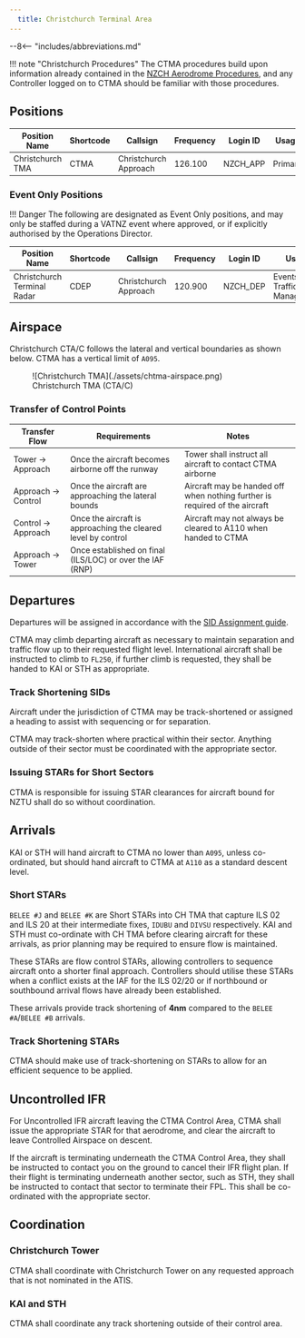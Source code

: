 ```yaml
---
  title: Christchurch Terminal Area
---
```


--8<-- "includes/abbreviations.md"

!!! note "Christchurch Procedures"
    The CTMA procedures build upon information already contained in the [NZCH Aerodrome Procedures](../aerodromes/Class-C/nzch.md), and any Controller logged on to CTMA should be familiar with those procedures.

## Positions

| Position Name     | Shortcode | Callsign              | Frequency | Login ID | Usage     |
| ----------------- | --------- | --------------------- | --------- | -------- | --------- |
| Christchurch TMA  | CTMA      | Christchurch Approach | 126.100   | NZCH_APP | Primary   |


### Event Only Positions

!!! Danger
    The following are designated as Event Only positions, and may only be staffed during a VATNZ event where approved, or if explicitly authorised by the Operations Director.

| Position Name               | Shortcode | Callsign              | Frequency | Login ID | Usage                       |
| --------------------------- | --------- | --------------------- | --------- | -------- | --------------------------- |
| Christchurch Terminal Radar | CDEP      | Christchurch Approach | 120.900   | NZCH_DEP | Events - Traffic Management |

## Airspace

Christchurch CTA/C follows the lateral and vertical boundaries as shown below. CTMA has a vertical limit of `A095`.

<figure markdown>
  ![Christchurch TMA](./assets/chtma-airspace.png) 
  <figcaption>Christchurch TMA (CTA/C)</figcaption>
</figure>

### Transfer of Control Points

|Transfer Flow         | Requirements                                                  | Notes                                                                       | 
| -------------------- | ------------------------------------------------------------- | --------------------------------------------------------------------------- | 
| Tower -> Approach    | Once the aircraft becomes airborne off the runway             | Tower shall instruct all aircraft to contact CTMA airborne                  |
| Approach -> Control  | Once the aircraft are approaching the lateral bounds          | Aircraft may be handed off when nothing further is required of the aircraft | 
| Control -> Approach  | Once the aircraft is approaching the cleared level by control | Aircraft may not always be cleared to A110 when handed to CTMA              | 
| Approach -> Tower    | Once established on final (ILS/LOC) or over the IAF (RNP)     |                                                                             |

## Departures

Departures will be assigned in accordance with the [SID Assignment guide](../aerodromes/Class-C/nzch.md#sid-assignment). 

CTMA may climb departing aircraft as necessary to maintain separation and traffic flow up to their requested flight level. International aircraft shall be instructed to climb to `FL250`, if further climb is requested, they shall be handed to KAI or STH as appropriate.

### Track Shortening SIDs

Aircraft under the jurisdiction of CTMA may be track-shortened or assigned a heading to assist with sequencing or for separation. 

CTMA may track-shorten where practical within their sector. Anything outside of their sector must be coordinated with the appropriate sector.

### Issuing STARs for Short Sectors

CTMA is responsible for issuing STAR clearances for aircraft bound for NZTU shall do so without coordination. 

## Arrivals 

KAI or STH will hand aircraft to CTMA no lower than `A095`, unless co-ordinated, but should hand aircraft to CTMA at `A110` as a standard descent level.

### Short STARs

`BELEE #J` and `BELEE #K` are Short STARs into CH TMA that capture ILS 02 and ILS 20 at their intermediate fixes, `IDUBU` and `DIVSU` respectively. KAI and STH must co-ordinate with CH TMA before clearing aircraft for these arrivals, as prior planning may be required to ensure flow is maintained.

These STARs are flow control STARs, allowing controllers to sequence aircraft onto a shorter final approach. Controllers should utilise these STARs when a conflict exists at the IAF for the ILS 02/20 or if northbound or southbound arrival flows have already been established.

These arrivals provide track shortening of **4nm** compared to the `BELEE #A`/`BELEE #B` arrivals.

### Track Shortening STARs

CTMA should make use of track-shortening on STARs to allow for an efficient sequence to be applied.

## Uncontrolled IFR 

For Uncontrolled IFR aircraft leaving the CTMA Control Area, CTMA shall issue the appropriate STAR for that aerodrome, and clear the aircraft to leave Controlled Airspace on descent. 

If the aircraft is terminating underneath the CTMA Control Area, they shall be instructed to contact you on the ground to cancel their IFR flight plan. If their flight is terminating underneath another sector, such as STH, they shall be instructed to contact that sector to terminate their FPL. This shall be co-ordinated with the appropriate sector.

## Coordination

### Christchurch Tower

CTMA shall coordinate with Christchurch Tower on any requested approach that is not nominated in the ATIS.

### KAI and STH

CTMA shall coordinate any track shortening outside of their control area. 
